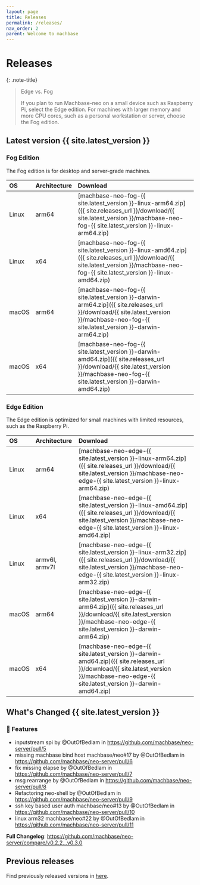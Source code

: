 ```yaml
---
layout: page
title: Releases
permalink: /releases/
nav_order: 2
parent: Welcome to machbase
---
```


# Releases

{: .note-title}
> Edge vs. Fog
>
> If you plan to run Machbase-neo on a small device such as Raspberry Pi, select the Edge edition.
> For machines with larger memory and more CPU cores, such as a personal workstation or server, choose the Fog edition.

## Latest version {{ site.latest_version }}

### Fog Edition

The Fog edition is for desktop and server-grade machines.

| OS         | Architecture   |  Download |
|:-----------|:---------------|:----------|
| Linux      | arm64          | [machbase-neo-fog-{{ site.latest_version }}-linux-arm64.zip]({{ site.releases_url }}/download/{{ site.latest_version }}/machbase-neo-fog-{{ site.latest_version }}-linux-arm64.zip)   |
| Linux      | x64            | [machbase-neo-fog-{{ site.latest_version }}-linux-amd64.zip]({{ site.releases_url }}/download/{{ site.latest_version }}/machbase-neo-fog-{{ site.latest_version }}-linux-amd64.zip)   |
| macOS      | arm64          | [machbase-neo-fog-{{ site.latest_version }}-darwin-arm64.zip]({{ site.releases_url }}/download/{{ site.latest_version }}/machbase-neo-fog-{{ site.latest_version }}-darwin-arm64.zip) |
| macOS      | x64            | [machbase-neo-fog-{{ site.latest_version }}-darwin-amd64.zip]({{ site.releases_url }}/download/{{ site.latest_version }}/machbase-neo-fog-{{ site.latest_version }}-darwin-amd64.zip) |


### Edge Edition

The Edge edition is optimized for small machines with limited resources, such as the Raspberry Pi.

| OS         | Architecture   |  Download |
|:-----------|:---------------|:----------|
| Linux      | arm64          | [machbase-neo-edge-{{ site.latest_version }}-linux-arm64.zip]({{ site.releases_url }}/download/{{ site.latest_version }}/machbase-neo-edge-{{ site.latest_version }}-linux-arm64.zip)   |
| Linux      | x64            | [machbase-neo-edge-{{ site.latest_version }}-linux-amd64.zip]({{ site.releases_url }}/download/{{ site.latest_version }}/machbase-neo-edge-{{ site.latest_version }}-linux-amd64.zip)   |
| Linux      | armv6l, armv7l | [machbase-neo-edge-{{ site.latest_version }}-linux-arm32.zip]({{ site.releases_url }}/download/{{ site.latest_version }}/machbase-neo-edge-{{ site.latest_version }}-linux-arm32.zip)   |
| macOS      | arm64          | [machbase-neo-edge-{{ site.latest_version }}-darwin-arm64.zip]({{ site.releases_url }}/download/{{ site.latest_version }}/machbase-neo-edge-{{ site.latest_version }}-darwin-arm64.zip) |
| macOS      | x64            | [machbase-neo-edge-{{ site.latest_version }}-darwin-amd64.zip]({{ site.releases_url }}/download/{{ site.latest_version }}/machbase-neo-edge-{{ site.latest_version }}-darwin-amd64.zip) |

## What's Changed {{ site.latest_version }}

### 🎉 Features
* inputstream spi by @OutOfBedlam in https://github.com/machbase/neo-server/pull/5
*  missing machbase bind host machbase/neo#17 by @OutOfBedlam in https://github.com/machbase/neo-server/pull/6
* fix missing elapse by @OutOfBedlam in https://github.com/machbase/neo-server/pull/7
* msg rearrange by @OutOfBedlam in https://github.com/machbase/neo-server/pull/8
* Refactoring neo-shell by @OutOfBedlam in https://github.com/machbase/neo-server/pull/9
* ssh key based user auth machbase/neo#13 by @OutOfBedlam in https://github.com/machbase/neo-server/pull/10
* linux arm32 machbase/neo#22 by @OutOfBedlam in https://github.com/machbase/neo-server/pull/11

**Full Changelog**: https://github.com/machbase/neo-server/compare/v0.2.2...v0.3.0

## Previous releases

Find previously released versions in [here](https://github.com/machbase/neo-server/releases).